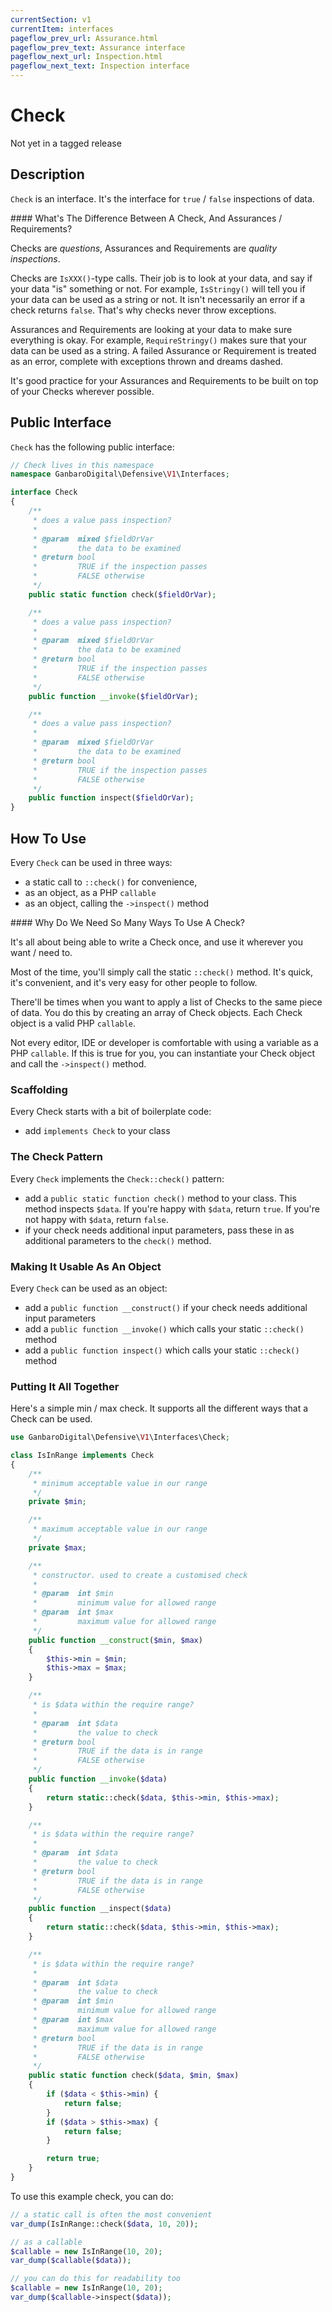 ```yaml
---
currentSection: v1
currentItem: interfaces
pageflow_prev_url: Assurance.html
pageflow_prev_text: Assurance interface
pageflow_next_url: Inspection.html
pageflow_next_text: Inspection interface
---
```


# Check

<div class="callout warning" markdown="1">
Not yet in a tagged release
</div>

## Description

`Check` is an interface. It's the interface for `true` / `false` inspections of data.

<div class="callout info" markdown="1">
#### What's The Difference Between A Check, And Assurances / Requirements?

Checks are _questions_, Assurances and Requirements are _quality inspections_.

Checks are `IsXXX()`-type calls. Their job is to look at your data, and say if your data "is" something or not. For example, `IsStringy()` will tell you if your data can be used as a string or not. It isn't necessarily an error if a check returns `false`. That's why checks never throw exceptions.

Assurances and Requirements are looking at your data to make sure everything is okay. For example, `RequireStringy()` makes sure that your data can be used as a string. A failed Assurance or Requirement is treated as an error, complete with exceptions thrown and dreams dashed.

It's good practice for your Assurances and Requirements to be built on top of your Checks wherever possible.
</div>

## Public Interface

`Check` has the following public interface:

```php
// Check lives in this namespace
namespace GanbaroDigital\Defensive\V1\Interfaces;

interface Check
{
    /**
     * does a value pass inspection?
     *
     * @param  mixed $fieldOrVar
     *         the data to be examined
     * @return bool
     *         TRUE if the inspection passes
     *         FALSE otherwise
     */
    public static function check($fieldOrVar);

    /**
     * does a value pass inspection?
     *
     * @param  mixed $fieldOrVar
     *         the data to be examined
     * @return bool
     *         TRUE if the inspection passes
     *         FALSE otherwise
     */
    public function __invoke($fieldOrVar);

    /**
     * does a value pass inspection?
     *
     * @param  mixed $fieldOrVar
     *         the data to be examined
     * @return bool
     *         TRUE if the inspection passes
     *         FALSE otherwise
     */
    public function inspect($fieldOrVar);
}
```

## How To Use

Every `Check` can be used in three ways:

* a static call to `::check()` for convenience,
* as an object, as a PHP `callable`
* as an object, calling the `->inspect()` method

<div class="callout info" markdown="1">
#### Why Do We Need So Many Ways To Use A Check?

It's all about being able to write a Check once, and use it wherever you want / need to.

Most of the time, you'll simply call the static `::check()` method. It's quick, it's convenient, and it's very easy for other people to follow.

There'll be times when you want to apply a list of Checks to the same piece of data. You do this by creating an array of Check objects. Each Check object is a valid PHP `callable`.

Not every editor, IDE or developer is comfortable with using a variable as a PHP `callable`. If this is true for you, you can instantiate your Check object and call the `->inspect()` method.
</div>

### Scaffolding

Every Check starts with a bit of boilerplate code:

* add `implements Check` to your class

### The Check Pattern

Every `Check` implements the `Check::check()` pattern:

* add a `public static function check()` method to your class. This method inspects `$data`. If you're happy with `$data`, return `true`. If you're not happy with `$data`, return `false`.
* if your check needs additional input parameters, pass these in as additional parameters to the `check()` method.

### Making It Usable As An Object

Every `Check` can be used as an object:

* add a `public function __construct()` if your check needs additional input parameters
* add a `public function __invoke()` which calls your static `::check()` method
* add a `public function inspect()` which calls your static `::check()` method

### Putting It All Together

Here's a simple min / max check. It supports all the different ways that a Check can be used.

```php
use GanbaroDigital\Defensive\V1\Interfaces\Check;

class IsInRange implements Check
{
    /**
     * minimum acceptable value in our range
     */
    private $min;

    /**
     * maximum acceptable value in our range
     */
    private $max;

    /**
     * constructor. used to create a customised check
     *
     * @param  int $min
     *         minimum value for allowed range
     * @param  int $max
     *         maximum value for allowed range
     */
    public function __construct($min, $max)
    {
        $this->min = $min;
        $this->max = $max;
    }

    /**
     * is $data within the require range?
     *
     * @param  int $data
     *         the value to check
     * @return bool
     *         TRUE if the data is in range
     *         FALSE otherwise
     */
    public function __invoke($data)
    {
        return static::check($data, $this->min, $this->max);
    }

    /**
     * is $data within the require range?
     *
     * @param  int $data
     *         the value to check
     * @return bool
     *         TRUE if the data is in range
     *         FALSE otherwise
     */
    public function __inspect($data)
    {
        return static::check($data, $this->min, $this->max);
    }

    /**
     * is $data within the require range?
     *
     * @param  int $data
     *         the value to check
     * @param  int $min
     *         minimum value for allowed range
     * @param  int $max
     *         maximum value for allowed range
     * @return bool
     *         TRUE if the data is in range
     *         FALSE otherwise
     */
    public static function check($data, $min, $max)
    {
        if ($data < $this->min) {
            return false;
        }
        if ($data > $this->max) {
            return false;
        }

        return true;
    }
}
```

To use this example check, you can do:

```php
// a static call is often the most convenient
var_dump(IsInRange::check($data, 10, 20));

// as a callable
$callable = new IsInRange(10, 20);
var_dump($callable($data));

// you can do this for readability too
$callable = new IsInRange(10, 20);
var_dump($callable->inspect($data));
```
